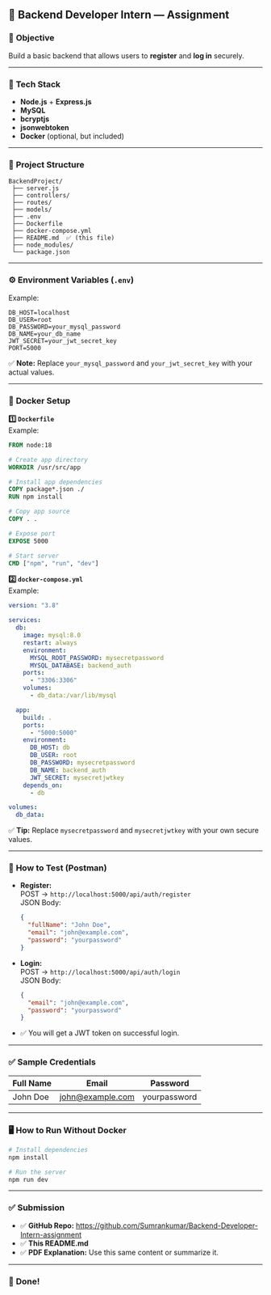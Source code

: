 
## 📌 **Backend Developer Intern — Assignment**

### 🎯 **Objective**
Build a basic backend that allows users to **register** and **log in** securely.

---

### 🚀 **Tech Stack**
- **Node.js** + **Express.js**
- **MySQL**
- **bcryptjs**
- **jsonwebtoken**
- **Docker** (optional, but included)

---

### 📁 **Project Structure**
```
BackendProject/
 ├── server.js
 ├── controllers/
 ├── routes/
 ├── models/
 ├── .env
 ├── Dockerfile
 ├── docker-compose.yml
 ├── README.md  ✅ (this file)
 ├── node_modules/
 └── package.json
```

---

### ⚙️ **Environment Variables (`.env`)**
Example:
```
DB_HOST=localhost
DB_USER=root
DB_PASSWORD=your_mysql_password
DB_NAME=your_db_name
JWT_SECRET=your_jwt_secret_key
PORT=5000
```

✅ **Note:** Replace `your_mysql_password` and `your_jwt_secret_key` with your actual values.

---

### 🐳 **Docker Setup**

**1️⃣ `Dockerfile`**  
Example:
```Dockerfile
FROM node:18

# Create app directory
WORKDIR /usr/src/app

# Install app dependencies
COPY package*.json ./
RUN npm install

# Copy app source
COPY . .

# Expose port
EXPOSE 5000

# Start server
CMD ["npm", "run", "dev"]
```

**2️⃣ `docker-compose.yml`**  
Example:
```yaml
version: "3.8"

services:
  db:
    image: mysql:8.0
    restart: always
    environment:
      MYSQL_ROOT_PASSWORD: mysecretpassword
      MYSQL_DATABASE: backend_auth
    ports:
      - "3306:3306"
    volumes:
      - db_data:/var/lib/mysql

  app:
    build: .
    ports:
      - "5000:5000"
    environment:
      DB_HOST: db
      DB_USER: root
      DB_PASSWORD: mysecretpassword
      DB_NAME: backend_auth
      JWT_SECRET: mysecretjwtkey
    depends_on:
      - db

volumes:
  db_data:
```

✅ **Tip:** Replace `mysecretpassword` and `mysecretjwtkey` with your own secure values.

---

### 🔑 **How to Test (Postman)**

- **Register:**  
  POST → `http://localhost:5000/api/auth/register`  
  JSON Body:
  ```json
  {
    "fullName": "John Doe",
    "email": "john@example.com",
    "password": "yourpassword"
  }
  ```

- **Login:**  
  POST → `http://localhost:5000/api/auth/login`  
  JSON Body:
  ```json
  {
    "email": "john@example.com",
    "password": "yourpassword"
  }
  ```

- ✅ You will get a JWT token on successful login.

---

### ✅ **Sample Credentials**
| Full Name | Email | Password |
|-----------|-------|----------|
| John Doe | john@example.com | yourpassword |

---

### 🖥️ **How to Run Without Docker**

```bash
# Install dependencies
npm install

# Run the server
npm run dev
```

---

### ✅ **Submission**
- ✅ **GitHub Repo:** https://github.com/Sumrankumar/Backend-Developer-Intern-assignment
- ✅ **This README.md**
- ✅ **PDF Explanation:** Use this same content or summarize it.

---

### 🎉 **Done!**

